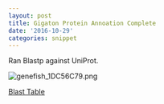 ```yaml
---
layout: post
title: Gigaton Protein Annoation Complete
date: '2016-10-29'
categories: snippet
---
```


Ran Blastp against UniProt. 

<img src="http://eagle.fish.washington.edu/cnidarian/skitch/genefish_1DC56C79.png" alt="genefish_1DC56C79.png"/>

[Blast Table](https://raw.githubusercontent.com/sr320/course-fish546-2016/master/jupyter-nbs/analyses/wd-102716/blastout_gigatonpep-uniprot.tab)

